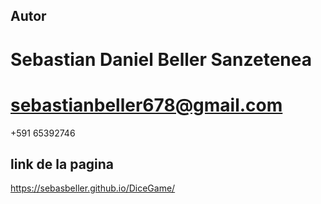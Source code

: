 ## Autor
# Sebastian Daniel Beller Sanzetenea
# sebastianbeller678@gmail.com
+591 65392746

## link de la pagina
https://sebasbeller.github.io/DiceGame/
